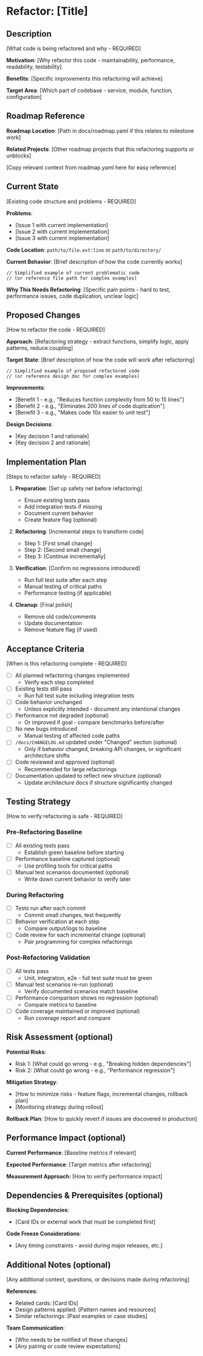 # Refactor: [Title]

## Description

[What code is being refactored and why - REQUIRED]

**Motivation**: [Why refactor this code - maintainability, performance, readability, testability]

**Benefits**: [Specific improvements this refactoring will achieve]

**Target Area**: [Which part of codebase - service, module, function, configuration]

## Roadmap Reference

**Roadmap Location**: [Path in docs/roadmap.yaml if this relates to milestone work]

**Related Projects**: [Other roadmap projects that this refactoring supports or unblocks]

[Copy relevant context from roadmap.yaml here for easy reference]

## Current State

[Existing code structure and problems - REQUIRED]

**Problems**:
- [Issue 1 with current implementation]
- [Issue 2 with current implementation]
- [Issue 3 with current implementation]

**Code Location**: `path/to/file.ext:line` or `path/to/directory/`

**Current Behavior**:
[Brief description of how the code currently works]

```language
// Simplified example of current problematic code
// (or reference file path for complex examples)
```

**Why This Needs Refactoring**:
[Specific pain points - hard to test, performance issues, code duplication, unclear logic]

## Proposed Changes

[How to refactor the code - REQUIRED]

**Approach**: [Refactoring strategy - extract functions, simplify logic, apply patterns, reduce coupling]

**Target State**:
[Brief description of how the code will work after refactoring]

```language
// Simplified example of proposed refactored code
// (or reference design doc for complex examples)
```

**Improvements**:
- [Benefit 1 - e.g., "Reduces function complexity from 50 to 15 lines"]
- [Benefit 2 - e.g., "Eliminates 200 lines of code duplication"]
- [Benefit 3 - e.g., "Makes code 10x easier to unit test"]

**Design Decisions**:
- [Key decision 1 and rationale]
- [Key decision 2 and rationale]

## Implementation Plan

[Steps to refactor safely - REQUIRED]

1. **Preparation**: [Set up safety net before refactoring]
   - Ensure existing tests pass
   - Add integration tests if missing
   - Document current behavior
   - Create feature flag (optional)

2. **Refactoring**: [Incremental steps to transform code]
   - Step 1: [First small change]
   - Step 2: [Second small change]
   - Step 3: [Continue incrementally]

3. **Verification**: [Confirm no regressions introduced]
   - Run full test suite after each step
   - Manual testing of critical paths
   - Performance testing (if applicable)

4. **Cleanup**: [Final polish]
   - Remove old code/comments
   - Update documentation
   - Remove feature flag (if used)

## Acceptance Criteria

[When is this refactoring complete - REQUIRED]

- [ ] All planned refactoring changes implemented
  - Verify each step completed
- [ ] Existing tests still pass
  - Run full test suite including integration tests
- [ ] Code behavior unchanged
  - Unless explicitly intended - document any intentional changes
- [ ] Performance not degraded (optional)
  - Or improved if goal - compare benchmarks before/after
- [ ] No new bugs introduced
  - Manual testing of affected code paths
- [ ] `/docs/CHANGELOG.md` updated under "Changed" section (optional)
  - Only if behavior changed, breaking API changes, or significant architecture shifts
- [ ] Code reviewed and approved (optional)
  - Recommended for large refactorings
- [ ] Documentation updated to reflect new structure (optional)
  - Update architecture docs if structure significantly changed

## Testing Strategy

[How to verify refactoring is safe - REQUIRED]

### Pre-Refactoring Baseline
- [ ] All existing tests pass
  - Establish green baseline before starting
- [ ] Performance baseline captured (optional)
  - Use profiling tools for critical paths
- [ ] Manual test scenarios documented (optional)
  - Write down current behavior to verify later

### During Refactoring
- [ ] Tests run after each commit
  - Commit small changes, test frequently
- [ ] Behavior verification at each step
  - Compare output/logs to baseline
- [ ] Code review for each incremental change (optional)
  - Pair programming for complex refactorings

### Post-Refactoring Validation
- [ ] All tests pass
  - Unit, integration, e2e - full test suite must be green
- [ ] Manual test scenarios re-run (optional)
  - Verify documented scenarios match baseline
- [ ] Performance comparison shows no regression (optional)
  - Compare metrics to baseline
- [ ] Code coverage maintained or improved (optional)
  - Run coverage report and compare

## Risk Assessment (optional)

**Potential Risks**:
- Risk 1: [What could go wrong - e.g., "Breaking hidden dependencies"]
- Risk 2: [What could go wrong - e.g., "Performance regression"]

**Mitigation Strategy**:
- [How to minimize risks - feature flags, incremental changes, rollback plan]
- [Monitoring strategy during rollout]

**Rollback Plan**:
[How to quickly revert if issues are discovered in production]

## Performance Impact (optional)

**Current Performance**: [Baseline metrics if relevant]

**Expected Performance**: [Target metrics after refactoring]

**Measurement Approach**: [How to verify performance impact]

## Dependencies & Prerequisites (optional)

**Blocking Dependencies**:
- [Card IDs or external work that must be completed first]

**Code Freeze Considerations**:
- [Any timing constraints - avoid during major releases, etc.]

## Additional Notes (optional)

[Any additional context, questions, or decisions made during refactoring]

**References**:
- Related cards: [Card IDs]
- Design patterns applied: [Pattern names and resources]
- Similar refactorings: [Past examples or case studies]

**Team Communication**:
- [Who needs to be notified of these changes]
- [Any pairing or code review expectations]
